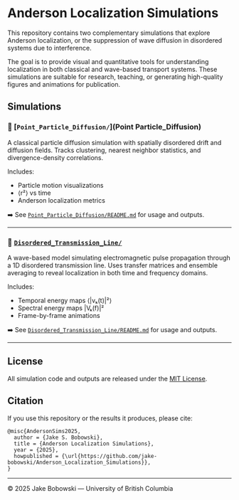 # Anderson Localization Simulations

This repository contains two complementary simulations that explore Anderson localization, or the suppression of wave diffusion in disordered systems due to interference.

The goal is to provide visual and quantitative tools for understanding localization in both classical and wave-based transport systems. These simulations are suitable for research, teaching, or generating high-quality figures and animations for publication.

## Simulations

### 🔹 [`Point_Particle_Diffusion/`](Point Particle_Diffusion)

A classical particle diffusion simulation with spatially disordered drift and diffusion fields. Tracks clustering, nearest neighbor statistics, and divergence-density correlations.

Includes:
- Particle motion visualizations
- ⟨r²⟩ vs time
- Anderson localization metrics

➡️ See [`Point_Particle_Diffusion/README.md`](Point_Particle_Diffusion/README.md) for usage and outputs.

---

### 🔹 [`Disordered_Transmission_Line/`](Disordered_Transmission_Line)

A wave-based model simulating electromagnetic pulse propagation through a 1D disordered transmission line. Uses transfer matrices and ensemble averaging to reveal localization in both time and frequency domains.

Includes:
- Temporal energy maps ⟨|vₖ(t)|²⟩
- Spectral energy maps |Vₖ(f)|²
- Frame-by-frame animations

➡️ See [`Disordered_Transmission_Line/README.md`](Disordered_Transmission_Line/README.md) for usage and outputs.

---

## License

All simulation code and outputs are released under the [MIT License](LICENSE).

## Citation

If you use this repository or the results it produces, please cite:

```
@misc{AndersonSims2025,
  author = {Jake S. Bobowski},
  title = {Anderson Localization Simulations},
  year = {2025},
  howpublished = {\url{https://github.com/jake-bobowski/Anderson_Localization_Simulations}},
}
```

---

© 2025 Jake Bobowski — University of British Columbia
